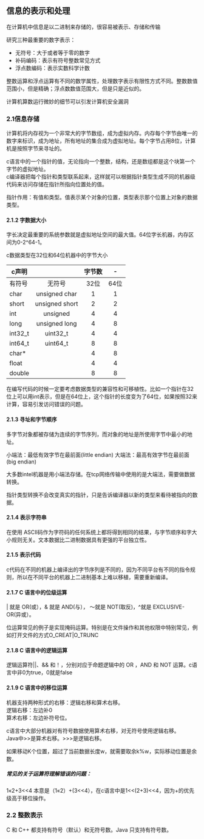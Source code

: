 ## 信息的表示和处理
在计算机中信息是以二进制来存储的，很容易被表示、存储和传输

研究三种最重要的数字表示：
- 无符号：大于或者等于零的数字
- 补码编码：表示有符号整数常见方式
- 浮点数编码：表示实数科学计数

整数运算和浮点运算有不同的数学属性，处理数字表示有限性方式不同。整数数值范围小，但是精确；浮点数数值范围大，但是只是近似的。

计算机算数运行微妙的细节可以引发计算机安全漏洞

### 2.1信息存储
计算机将内存视为一个非常大的字节数组，成为虚拟内存。内存每个字节由唯一的数字来标识，成为地址，所有地址的集合成为虚拟地址。每个字节占用8位，计算机是按照字节来寻址的。

c语言中的一个指针的值，无论指向一个整数，结构，还是数组都是这个块第一个字节的虚拟地址。  
c编译器把每个指针和类型联系起来，这样就可以根据指针类型生成不同的机器级代码来访问存储在指针所指向位置处的值。  

指针作用：有值和类型。值表示某个对象的位置，类型表示那个位置上对象的数据类型。

#### 2.1.2 字数据大小
字长决定最重要的系统参数就是虚拟地址空间的最大值。64位字长机器，内存区间为0-2^64-1。

c数据类型在32位和64位机器中的字节大小

| c声明   |                | 字节数 |  -   |
| ------- | :------------: | :----: | :--: |
| 有符号  |     无符号     |  32位  | 64位 |
| char    | unsigned char  |   1    |  1   |
| short   | unsigned short |   2    |  2   |
| int     |    unsigned    |   4    |  4   |
| long    | unsigned long  |   4    |  8   |
| int32_t |    uint32_t    |   4    |  4   |
| int64_t |    uint64_t    |   8    |  8   |
| char*   |                |   4    |  8   |
| float   |                |   4    |  4   |
| double  |                |   8    |  8   |


在编写代码的时候一定要考虑数据类型的兼容性和可移植性。比如一个指针在32位上可以用int表示，但是在64位上，这个指针的长度变为了64位，如果按照32来计算，容易引发访问错误的问题。

#### 2.1.3 寻址和字节顺序
多字节对象都被存储为连续的字节序列，而对象的地址是所使用字节中最小的地址。

小端法：最低有效字节在最前面(little endian)
大端法：最高有效字节在最前面(big endian)  

大多数intel机器是用小端法存储。在tcp网络传输中使用的是大端法，需要做数据转换。

指针类型转换不会改变真实的指针，只是告诉编译器以新的类型来看待被指向的数据。

#### 2.1.4 表示字符串
在使用 ASCII码作为字符码的任何系统上都将得到相同的结果，与字节顺序和字大小规则无关。文本数据比二进制数据具有更强的平台独立性。

#### 2.1.5 表示代码
c代码在不同的机器上编译出的字节序列是不同的，因为不同平台有不同的指令规则，所以在不同平台的机器上二进制基本上难以移植，需要重新编译。
#### 2.1.7 C 语言中的位级运算
| 就是 OR(或），& 就是 AND(与）， 〜就是 NOT(取反)，^就是 EXCLUSIVE-OR(异或）。

位运算常见的例子是实现掩码运算。特别是在文件操作和其他权限中特别常见，例如打开文件的方式O_CREAT|O_TRUNC

#### 2.1.8 C 语言中的逻辑运算
逻辑运算符||、&& 和！，分别对应于命题逻辑中的 OR ，AND 和 NOT 运算。c语言中非0为true，0就是false

#### 2.1.9 C 语言中的移位运算
机器支持两种形式的右移：逻辑右移和算术右移。  
逻辑右移：左边补0  
算术右移：左边补符号位。  

c语言中大部分机器对有符号数据使用算术右移，对无符号使用逻辑右移。  
Java中>>是算术右移。>>>是逻辑右移。  

如果移动K个位置，超过了当前数据长度w，就需要取余k%w，实际移动位置是余数。

##### 常见的关于运算符理解错误的问题：

1«2+3<<4
本意是（1«2）+(3<<4），在c语言中是1<<(2+3)<<4，因为+的优先级高于移位操作。
### 2.2 整数表示
C 和 C++ 都支持有符号（默认）和无符号数。Java 只支持有符号数。